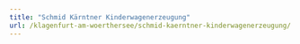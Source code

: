 ```yaml
---
title: "Schmid Kärntner Kinderwagenerzeugung"
url: /klagenfurt-am-woerthersee/schmid-kaerntner-kinderwagenerzeugung/
---
```

